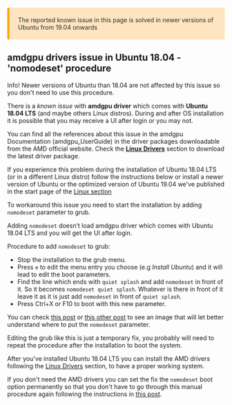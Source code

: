 <p style="background-color: rgba(255, 170, 50, 0.3);padding: 20px;border-left: 5px solid orange; border-radius: 4px; color:rgb(45, 45, 45);">
The reported known issue in this page is solved in newer versions of Ubuntu from 19.04 onwards
</p>

## amdgpu drivers issue in Ubuntu 18.04 - 'nomodeset' procedure

<span class="label label-info">Info!</span> Newer versions of Ubuntu than 18.04 are not affected by this issue so you don't need to use this procedure.

There is a *known issue* with **amdgpu driver** which comes with **Ubuntu 18.04 LTS** (and maybe others Linux distros). During and after OS installation it is possible that you may receive a UI after login or you may not.

You can find all the references about this issue in the amdgpu Documentation (amdgpu_UserGuide) in the driver packages downloadable from the AMD official website.
Check the [**Linux Drivers**](!Operating_Systems/Linux/Drivers) section to download the latest driver package.

If you experience this problem during the installation of Ubuntu 18.04 LTS (or in a different Linux distro) follow the instructions below or install a newer version of Ubuntu or the optimized version of Ubuntu 19.04 we've published in the start page of the [Linux section](!/Operating_Systems/Linux/index)

To workaround this issue you need to start the installation by adding `nomodeset` parameter to grub.

Adding `nomodeset` doesn’t load amdgpu driver which comes with Ubuntu 18.04 LTS and you will get the UI after login.

Procedure to add `nomodeset` to grub:
* Stop the installation to the grub menu.
* Press `e` to edit the menu entry you choose (e.g *Install Ubuntu*) and it will lead to edit the boot parameters.
* Find the line which ends with `quiet splash` and add `nomodeset` in front of it. So it becomes `nomodeset quiet splash`. Whatever is there in front of it leave it as it is just add `nomodeset` in front of `quiet splash`.
* Press Ctrl+X or F10 to boot with this new parameter.

You can check [this post](https://askubuntu.com/questions/38780/how-do-i-set-nomodeset-after-ive-already-installed-ubuntu/38782#38782) or [this other post](https://askubuntu.com/questions/1029624/ubuntu-18-04-live-boot-leads-to-blank-screen) to see an image that will let better understand where to put the `nomodeset` parameter.

Editing the grub like this is just a temporary fix, you probably will need to repeat the procedure after the installation to boot the system.  

After you've installed Ubuntu 18.04 LTS you can install the AMD drivers following the [Linux Drivers](!Operating_Systems/Linux/Drivers) section, to have a proper working system.

If you don't need the AMD drivers you can set the fix the `nomodeset` boot option permanently so that you don't have to go through this manual procedure again following the instructions in [this post](https://askubuntu.com/a/38782/88802).
